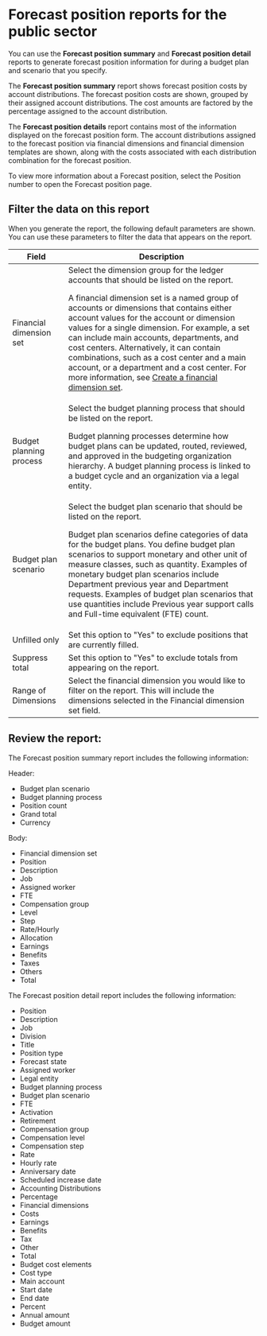 # Forecast position reports for the public sector

You can use the **Forecast position summary** and **Forecast position detail** reports to generate forecast position information for during a budget plan and scenario that you specify.  

The **Forecast position summary** report shows forecast position costs by account distributions. The forecast position costs are shown, grouped by their assigned account distributions. The cost amounts are factored by the percentage assigned to the account distribution. 

The **Forecast position details** report contains most of the information displayed on the forecast position form. The account distributions assigned to the forecast position via financial dimensions and financial dimension templates are shown, along with the costs associated with each distribution combination for the forecast position. 

To view more information about a Forecast position, select the Position number to open the Forecast position page.

## Filter the data on this report

When you generate the report, the following default parameters are shown.  You can use these parameters to filter the data that appears on the report.  

| Field | Description |
| --------- | ------- |
| Financial dimension set | Select the dimension group for the ledger accounts that should be listed on the report.<p>A financial dimension set is a named group of accounts or dimensions that contains either account values for the account or dimension values for a single dimension. For example, a set can include main accounts, departments, and cost centers. Alternatively, it can contain combinations, such as a cost center and a main account, or a department and a cost center. For more information, see [Create a financial dimension set](https://docs.microsoft.com/dynamicsax-2012/appuser-itpro/create-a-financial-dimension-set).</p> |
| Budget planning process | Select the budget planning process that should be listed on the report.<p> Budget planning processes determine how budget plans can be updated, routed, reviewed, and approved in the budgeting organization hierarchy. A budget planning process is linked to a budget cycle and an organization via a legal entity.</p> |
| Budget plan scenario | Select the budget plan scenario that should be listed on the report. <p> Budget plan scenarios define categories of data for the budget plans. You define budget plan scenarios to support monetary and other unit of measure classes, such as quantity. Examples of monetary budget plan scenarios include Department previous year and Department requests. Examples of budget plan scenarios that use quantities include Previous year support calls and Full-time equivalent (FTE) count. </p> |
| Unfilled only | Set this option to "Yes" to exclude positions that are currently filled. |
| Suppress total | Set this option to "Yes" to exclude totals from appearing on the report. |
| Range of Dimensions | Select the financial dimension you would like to filter on the report.  This will include the dimensions selected in the Financial dimension set field. |

## Review the report:

The Forecast position summary report includes the following information:

Header:
- Budget plan scenario
- Budget planning process
- Position count
- Grand total
- Currency

Body:
- Financial dimension set
- Position
- Description
- Job
- Assigned worker
- FTE
- Compensation group
- Level
- Step
- Rate/Hourly
- Allocation
- Earnings
- Benefits
- Taxes
- Others
- Total


The Forecast position detail report includes the following information:

- Position
- Description
- Job
- Division
- Title
- Position type
- Forecast state
- Assigned worker
- Legal entity
- Budget planning process
- Budget plan scenario
- FTE
- Activation
- Retirement
- Compensation group
- Compensation level
- Compensation step
- Rate
- Hourly rate
- Anniversary date
- Scheduled increase date
- Accounting Distributions
- Percentage 
- Financial dimensions
- Costs
- Earnings
- Benefits
- Tax 
- Other
- Total
- Budget cost elements
- Cost type
- Main account
- Start date
- End date
- Percent
- Annual amount
- Budget amount
